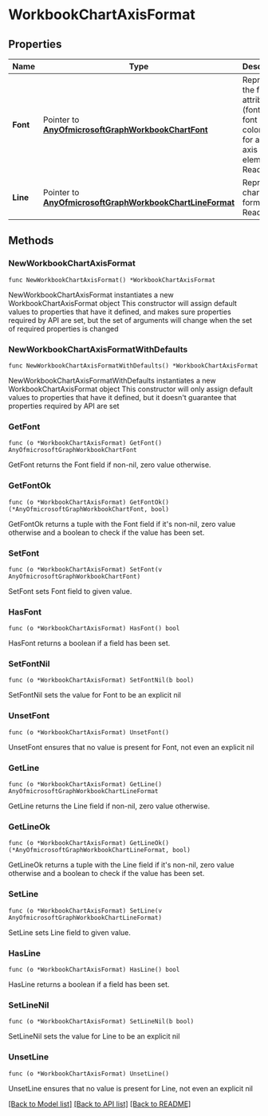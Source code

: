 # WorkbookChartAxisFormat

## Properties

Name | Type | Description | Notes
------------ | ------------- | ------------- | -------------
**Font** | Pointer to [**AnyOfmicrosoftGraphWorkbookChartFont**](anyOf&lt;microsoft.graph.workbookChartFont&gt;.md) | Represents the font attributes (font name, font size, color, etc.) for a chart axis element. Read-only. | [optional] 
**Line** | Pointer to [**AnyOfmicrosoftGraphWorkbookChartLineFormat**](anyOf&lt;microsoft.graph.workbookChartLineFormat&gt;.md) | Represents chart line formatting. Read-only. | [optional] 

## Methods

### NewWorkbookChartAxisFormat

`func NewWorkbookChartAxisFormat() *WorkbookChartAxisFormat`

NewWorkbookChartAxisFormat instantiates a new WorkbookChartAxisFormat object
This constructor will assign default values to properties that have it defined,
and makes sure properties required by API are set, but the set of arguments
will change when the set of required properties is changed

### NewWorkbookChartAxisFormatWithDefaults

`func NewWorkbookChartAxisFormatWithDefaults() *WorkbookChartAxisFormat`

NewWorkbookChartAxisFormatWithDefaults instantiates a new WorkbookChartAxisFormat object
This constructor will only assign default values to properties that have it defined,
but it doesn't guarantee that properties required by API are set

### GetFont

`func (o *WorkbookChartAxisFormat) GetFont() AnyOfmicrosoftGraphWorkbookChartFont`

GetFont returns the Font field if non-nil, zero value otherwise.

### GetFontOk

`func (o *WorkbookChartAxisFormat) GetFontOk() (*AnyOfmicrosoftGraphWorkbookChartFont, bool)`

GetFontOk returns a tuple with the Font field if it's non-nil, zero value otherwise
and a boolean to check if the value has been set.

### SetFont

`func (o *WorkbookChartAxisFormat) SetFont(v AnyOfmicrosoftGraphWorkbookChartFont)`

SetFont sets Font field to given value.

### HasFont

`func (o *WorkbookChartAxisFormat) HasFont() bool`

HasFont returns a boolean if a field has been set.

### SetFontNil

`func (o *WorkbookChartAxisFormat) SetFontNil(b bool)`

 SetFontNil sets the value for Font to be an explicit nil

### UnsetFont
`func (o *WorkbookChartAxisFormat) UnsetFont()`

UnsetFont ensures that no value is present for Font, not even an explicit nil
### GetLine

`func (o *WorkbookChartAxisFormat) GetLine() AnyOfmicrosoftGraphWorkbookChartLineFormat`

GetLine returns the Line field if non-nil, zero value otherwise.

### GetLineOk

`func (o *WorkbookChartAxisFormat) GetLineOk() (*AnyOfmicrosoftGraphWorkbookChartLineFormat, bool)`

GetLineOk returns a tuple with the Line field if it's non-nil, zero value otherwise
and a boolean to check if the value has been set.

### SetLine

`func (o *WorkbookChartAxisFormat) SetLine(v AnyOfmicrosoftGraphWorkbookChartLineFormat)`

SetLine sets Line field to given value.

### HasLine

`func (o *WorkbookChartAxisFormat) HasLine() bool`

HasLine returns a boolean if a field has been set.

### SetLineNil

`func (o *WorkbookChartAxisFormat) SetLineNil(b bool)`

 SetLineNil sets the value for Line to be an explicit nil

### UnsetLine
`func (o *WorkbookChartAxisFormat) UnsetLine()`

UnsetLine ensures that no value is present for Line, not even an explicit nil

[[Back to Model list]](../README.md#documentation-for-models) [[Back to API list]](../README.md#documentation-for-api-endpoints) [[Back to README]](../README.md)



